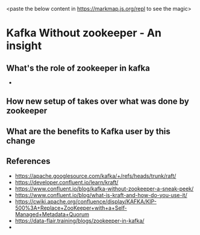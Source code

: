 <paste the below content in https://markmap.js.org/repl to see the magic>

# Kafka Without zookeeper - An insight

## What's the role of zookeeper in kafka

* 

## How new setup of takes over what was done by zookeeper

## What are the benefits to Kafka user by this change


## References

* https://apache.googlesource.com/kafka/+/refs/heads/trunk/raft/ 
* https://developer.confluent.io/learn/kraft/
* https://www.confluent.io/blog/kafka-without-zookeeper-a-sneak-peek/
* https://www.confluent.io/blog/what-is-kraft-and-how-do-you-use-it/
* https://cwiki.apache.org/confluence/display/KAFKA/KIP-500%3A+Replace+ZooKeeper+with+a+Self-Managed+Metadata+Quorum
* https://data-flair.training/blogs/zookeeper-in-kafka/
* 
